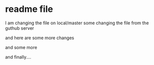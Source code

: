# readme file


I am changing the file on local/master
some changing the file from the guthub server


and here are some more changes



and some more


and finally....
